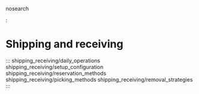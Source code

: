 nosearch

:   

# Shipping and receiving

::: 
shipping_receiving/daily_operations
shipping_receiving/setup_configuration
shipping_receiving/reservation_methods
shipping_receiving/picking_methods shipping_receiving/removal_strategies
:::

